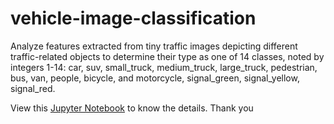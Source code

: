 # vehicle-image-classification
Analyze features extracted from tiny traffic images depicting different traffic-related objects to determine their type as one of 14 classes, noted by integers 1-14: car, suv, small_truck, medium_truck, large_truck, pedestrian, bus, van, people, bicycle, and motorcycle, signal_green, signal_yellow, signal_red.

View this <a href="Assignment 2.ipynb">Jupyter Notebook</a> to know the details.
Thank you

